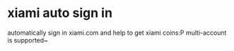 xiami auto sign in
==================

automatically sign in xiami.com and help to get xiami coins:P
multi-account is supported~
